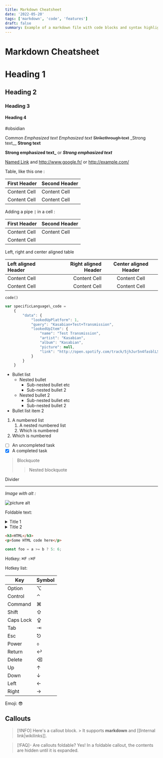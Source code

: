 ```yaml
---
title: Markdown Cheatsheet
date: '2022-05-20'
tags: ['markdown', 'code', 'features']
draft: false
summary: Example of a markdown file with code blocks and syntax highlighting
---
```


# Markdown Cheatsheet

# Heading 1

## Heading 2

### Heading 3

#### Heading 4

#obsidian

Common
_Emphasized text_
_Emphasized text_
~~Strikethrough text~~
\_Strong text\_\_ **Strong text**

**Strong emphasized text\_** or **_Strong emphasized text_**

[Named Link](http://www.google.fr/ 'Named link title') and http://www.google.fr/ or http://example.com/

Table, like this one :

| First Header | Second Header |
| ------------ | ------------- |
| Content Cell | Content Cell  |
| Content Cell | Content Cell  |

Adding a pipe `|` in a cell :

| First Header | Second Header |
| ------------ | ------------- |
| Content Cell | Content Cell  |
| Content Cell |               |

Left, right and center aligned table

| Left aligned Header | Right aligned Header | Center aligned Header |
| :------------------ | -------------------: | :-------------------: |
| Content Cell        |         Content Cell |     Content Cell      |
| Content Cell        |         Content Cell |     Content Cell      |

`code()`

```javascript
var specificLanguage\_code =
    {
        "data": {
            "lookedUpPlatform": 1,
            "query": "Kasabian+Test+Transmission",
            "lookedUpItem": {
                "name": "Test Transmission",
                "artist": "Kasabian",
                "album": "Kasabian",
                "picture": null,
                "link": "http://open.spotify.com/track/5jhJur5n4fasblLSCOcrTp"
            }
        }
    }
```

- Bullet list
  - Nested bullet
    - Sub-nested bullet etc
    - Sub-nested bullet 2
  - Nested bullet 2
    - Sub-nested bullet etc
    - Sub-nested bullet 2
- Bullet list item 2

1. A numbered list
   1. A nested numbered list
   2. Which is numbered
2. Which is numbered

- [ ] An uncompleted task
- [x] A completed task

> Blockquote
>
> > Nested blockquote

Divider

---

_Image with alt :_

![picture alt](http://via.placeholder.com/200x150 'Title is optional')

Foldable text:

<details>
  <summary>Title 1</summary>
  <p>Content 1 Content 1 Content 1 Content 1 Content 1</p>
</details>
<details>
  <summary>Title 2</summary>
  <p>Content 2 Content 2 Content 2 Content 2 Content 2</p>
</details>

```html
<h3>HTML</h3>
<p>Some HTML code here</p>
```

```Typescript
const foo = a >= b ? 5: 6;
```

Hotkey:
<kbd>⌘F</kbd>
<kbd>⇧⌘F</kbd>

Hotkey list:

| Key       | Symbol |
| --------- | ------ |
| Option    | ⌥      |
| Control   | ⌃      |
| Command   | ⌘      |
| Shift     | ⇧      |
| Caps Lock | ⇪      |
| Tab       | ⇥      |
| Esc       | ⎋      |
| Power     | ⌽      |
| Return    | ↩      |
| Delete    | ⌫      |
| Up        | ↑      |
| Down      | ↓      |
| Left      | ←      |
| Right     | →      |

Emoji: 😎

## Callouts

> [!INFO]
> Here's a callout block. > It supports **markdown** and [[Internal link|wikilinks]].

> [!FAQ]- Are callouts foldable?
> Yes! In a foldable callout, the contents are hidden until it is expanded.

